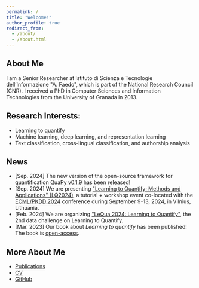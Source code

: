 ```yaml
---
permalink: /
title: "Welcome!"
author_profile: true
redirect_from: 
  - /about/
  - /about.html
---
```


## About Me

I am a Senior Researcher at Istituto di Scienza e Tecnologie dell’Informazione "A. Faedo", which is part of the National Research Council (CNR). I received a PhD in Computer Sciences and Information Technologies from the University of Granada in 2013. 

## Research Interests:
* Learning to quantify
* Machine learning, deep learning, and representation learning
* Text classification, cross-lingual classification, and authorship analysis

## News

* [Sep. 2024] The new version of the open-source framework for quantification [QuaPy v0.1.9](https://github.com/HLT-ISTI/QuaPy) has been released!
* [Sep. 2024] We are presenting ["Learning to Quantify: Methods and Applications" (LQ2024)](https://lq-2024.github.io/), a tutorial + workshop event co-located with the [ECML/PKDD 2024](https://ecmlpkdd.org/2024/) conference during September 9-13, 2024, in Vilnius, Lithuania.
* [Feb. 2024] We are organizing ["LeQua 2024: Learning to Quantify"](https://lequa2024.github.io/), the 2nd data challenge on Learning to Quantify.
* [Mar. 2023] Our book about _Learning to quantify_ has been published! The book is [open-access](https://link.springer.com/book/10.1007/978-3-031-20467-8).

## More About Me
* [Publications](https://alexmoreo.github.io/publications/)
* [CV](http://alexmoreo.github.io/files/CV.Moreo.pdf)
* [GitHub](https://github.com/AlexMoreo)
